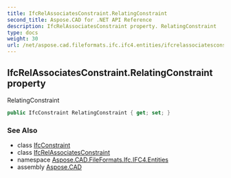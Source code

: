 ```yaml
---
title: IfcRelAssociatesConstraint.RelatingConstraint
second_title: Aspose.CAD for .NET API Reference
description: IfcRelAssociatesConstraint property. RelatingConstraint
type: docs
weight: 30
url: /net/aspose.cad.fileformats.ifc.ifc4.entities/ifcrelassociatesconstraint/relatingconstraint/
---
```

## IfcRelAssociatesConstraint.RelatingConstraint property

RelatingConstraint

```csharp
public IfcConstraint RelatingConstraint { get; set; }
```

### See Also

* class [IfcConstraint](../../ifcconstraint/)
* class [IfcRelAssociatesConstraint](../)
* namespace [Aspose.CAD.FileFormats.Ifc.IFC4.Entities](../../ifcrelassociatesconstraint/)
* assembly [Aspose.CAD](../../../)


